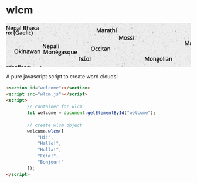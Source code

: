 # wlcm

<img src="wlcm.jpg" alt="wlcm image">

A pure javascript script to create word clouds!


```html
<section id="welcome"></section>
<script src="wlcm.js"></script>
<script>
		// container for wlcm
		let welcome = document.getElementById("welcome");

		// create wlcm object
		welcome.wlcm([
			"Hi!",
			"Hallo!",
			"Holla!",
			"Γεία!",
			"Bonjour!"
		]);
</script>
```